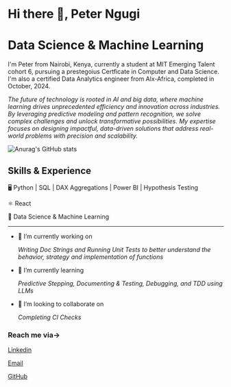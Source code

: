
# Hi there 👋, Peter Ngugi

# Data Science & Machine Learning

I'm Peter from Nairobi, Kenya, currently a student at MIT Emerging Talent cohort 6, pursuing a prestegoius Certficate  in Computer and Data Science. I'm also a certified Data Analytics engineer from Alx-Africa, completed in October, 2024.

_The future of technology is rooted in AI and big data, where machine learning drives unprecedented efficiency and innovation across industries. By leveraging predictive modeling and pattern recognition, we solve complex challenges and unlock transformative possibilities. My expertise focuses on designing impactful, data-driven solutions that address real-world problems with precision and scalability._

![Anurag's GitHub stats](https://github-readme-stats.vercel.app/api?username=kimaciajnr&theme=dark&show_icons=true)

## Skills & Experience

🖥️ Python | SQL | DAX Aggregations | Power BI | Hypothesis Testing

⚛️ React

🚀 Data Science & Machine Learning 

*******************************************************

- 🔭 I’m currently working on

    _Writing Doc Strings and Running Unit Tests to better understand the behavior, strategy and implementation of functions_

- 🌱 I’m currently learning
  
     _Predictive Stepping, Documenting & Testing, Debugging, and TDD using LLMs_

- 👯 I’m looking to collaborate on

    _Completing CI Checks_

### Reach me via->

[Linkedin](www.linkedin.com/in/pmngugi)

[Email](mainangugi5@gmail.com)

[GitHub](https://github.com/KimaciaJnr)
